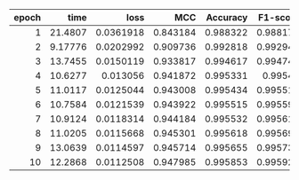 |   epoch |     time |      loss |      MCC |   Accuracy |   F1-score |
|--------:|---------:|----------:|---------:|-----------:|-----------:|
|       1 | 21.4807  | 0.0361918 | 0.843184 |   0.988322 |   0.988177 |
|       2 |  9.17776 | 0.0202992 | 0.909736 |   0.992818 |   0.992945 |
|       3 | 13.7455  | 0.0150119 | 0.933817 |   0.994617 |   0.994742 |
|       4 | 10.6277  | 0.013056  | 0.941872 |   0.995331 |   0.99542  |
|       5 | 11.0117  | 0.0125044 | 0.943008 |   0.995434 |   0.995518 |
|       6 | 10.7584  | 0.0121539 | 0.943922 |   0.995515 |   0.995595 |
|       7 | 10.9124  | 0.0118314 | 0.944184 |   0.995532 |   0.995612 |
|       8 | 11.0205  | 0.0115668 | 0.945301 |   0.995618 |   0.995698 |
|       9 | 13.0639  | 0.0114597 | 0.945714 |   0.995655 |   0.995732 |
|      10 | 12.2868  | 0.0112508 | 0.947985 |   0.995853 |   0.995922 |